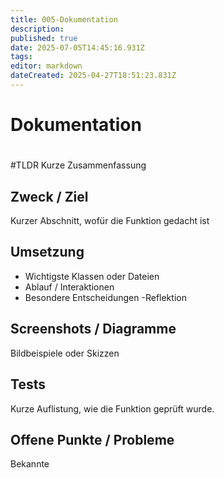 ```yaml
---
title: 005-Dokumentation
description: 
published: true
date: 2025-07-05T14:45:16.931Z
tags: 
editor: markdown
dateCreated: 2025-04-27T18:51:23.831Z
---
```


# Dokumentation


# <Topic Name>


#TLDR
Kurze Zusammenfassung

## Zweck / Ziel
Kurzer Abschnitt, wofür die Funktion gedacht ist

## Umsetzung
- Wichtigste Klassen oder Dateien
- Ablauf / Interaktionen
- Besondere Entscheidungen
-Reflektion

## Screenshots / Diagramme
Bildbeispiele oder Skizzen

## Tests
Kurze Auflistung, wie die Funktion geprüft wurde.

## Offene Punkte / Probleme
Bekannte